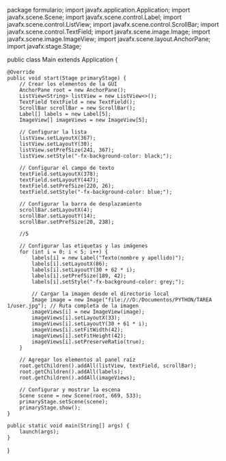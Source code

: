 package formulario;
import javafx.application.Application;
import javafx.scene.Scene;
import javafx.scene.control.Label;
import javafx.scene.control.ListView;
import javafx.scene.control.ScrollBar;
import javafx.scene.control.TextField;
import javafx.scene.image.Image;
import javafx.scene.image.ImageView;
import javafx.scene.layout.AnchorPane;
import javafx.stage.Stage;

public class Main extends Application {

    @Override
    public void start(Stage primaryStage) {
        // Crear los elementos de la GUI
        AnchorPane root = new AnchorPane();
        ListView<String> listView = new ListView<>();
        TextField textField = new TextField();
        ScrollBar scrollBar = new ScrollBar();
        Label[] labels = new Label[5];
        ImageView[] imageViews = new ImageView[5];

        // Configurar la lista
        listView.setLayoutX(367);
        listView.setLayoutY(30);
        listView.setPrefSize(241, 367);
        listView.setStyle("-fx-background-color: black;");

        // Configurar el campo de texto
        textField.setLayoutX(378);
        textField.setLayoutY(447);
        textField.setPrefSize(220, 26);
        textField.setStyle("-fx-background-color: blue;");

        // Configurar la barra de desplazamiento
        scrollBar.setLayoutX(4);
        scrollBar.setLayoutY(14);
        scrollBar.setPrefSize(20, 238);

        //5

        // Configurar las etiquetas y las imágenes
        for (int i = 0; i < 5; i++) {
            labels[i] = new Label("Texto(nombre y apellido)");
            labels[i].setLayoutX(86);
            labels[i].setLayoutY(30 + 62 * i);
            labels[i].setPrefSize(189, 42);
            labels[i].setStyle("-fx-background-color: grey;");

            // Cargar la imagen desde el directorio local
            Image image = new Image("file:///D:/Documentos/PYTHON/TAREA 1/user.jpg"); // Ruta completa de la imagen
            imageViews[i] = new ImageView(image);
            imageViews[i].setLayoutX(33);
            imageViews[i].setLayoutY(30 + 61 * i);
            imageViews[i].setFitWidth(42);
            imageViews[i].setFitHeight(42);
            imageViews[i].setPreserveRatio(true);
        }

        // Agregar los elementos al panel raíz
        root.getChildren().addAll(listView, textField, scrollBar);
        root.getChildren().addAll(labels);
        root.getChildren().addAll(imageViews);

        // Configurar y mostrar la escena
        Scene scene = new Scene(root, 669, 533);
        primaryStage.setScene(scene);
        primaryStage.show();
    }

    public static void main(String[] args) {
        launch(args);
    }
}
